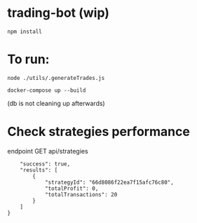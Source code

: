 # trading-bot (wip)

```npm
npm install
```

# To run:

```
node ./utils/.generateTrades.js
```

```
docker-compose up --build
```

(db is not cleaning up afterwards)

# Check strategies performance

endpoint GET api/strategies

```{
    "success": true,
    "results": [
        {
            "strategyId": "66d8086f22ea7f15afc76c80",
            "totalProfit": 0,
            "totalTransactions": 20
        }
    ]
}
```
